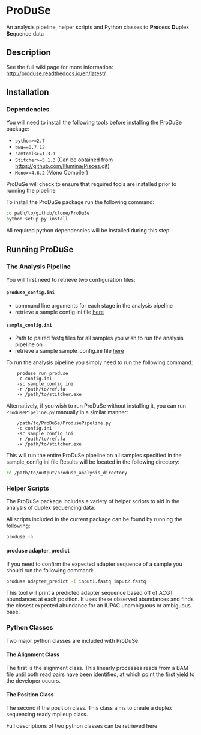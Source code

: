 # ProDuSe
An analysis pipeline, helper scripts and Python classes to **Pro**cess **Du**plex **Se**quence data

## Description

See the full wiki page for more information: http://produse.readthedocs.io/en/latest/

## Installation 

### Dependencies

You will need to install the following tools before installing the ProDuSe package:

* `python>=2.7`
* `bwa==0.7.12`
* `samtools>=1.3.1`
* `Stitcher>=5.1.3` (Can be obtained from https://github.com/Illumina/Pisces.git)
* `Mono>=4.6.2` (Mono Compiler)

ProDuSe will check to ensure that required tools are installed prior to running the pipeline

To install the ProDuSe package run the following command:

```bash
cd path/to/github/clone/ProDuSe
python setup.py install
```
All required python dependencies will be installed during this step

## Running ProDuSe

### The Analysis Pipeline

You will first need to retrieve two configuration files:

#### `produse_config.ini`
 * command line arguments for each stage in the analysis pipeline
 * retrieve a sample config.ini file [here](https://github.com/morinlab/ProDuSe/blob/master/etc/produse_config.ini)

#### `sample_config.ini`
 * Path to paired fastq files for all samples you wish to run the analysis pipeline on
 * retrieve a sample sample_config.ini file [here](https://github.com/morinlab/ProDuSe/blob/master/etc/sample_config.ini)

To run the analysis pipeline you simply need to run the following command:
```
    produse run_produse
    -c config.ini
    -sc sample_config.ini
    -r /path/to/ref.fa
    -x /path/to/stitcher.exe
```
Alternatively, if you wish to run ProDuSe without installing it, you can run `ProdusePipeline.py` manually in a similar manner:
```
    /path/to/ProDuSe/ProdusePipeline.py
    -c config.ini
    -sc sample_config.ini
    -r /path/to/ref.fa
    -x /path/to/stitcher.exe
```
This will run the entire ProDuSe pipeline on all samples specified in the sample_config.ini file
Results will be located in the following directory:

```bash
cd /path/to/output/produse_analysis_directory
```

### Helper Scripts

The ProDuSe package includes a variety of helper scripts to aid in the analysis of duplex sequencing data.

All scripts included in the current package can be found by running the following:

```bash
produse -h
```

#### produse adapter_predict

If you need to confirm the expected adapter sequence of a sample you should run the following command:

```bash
produse adapter_predict -i input1.fastq input2.fastq
```

This tool will print a predicted adapter sequence based off of ACGT abundances at each position. It uses these observed abundances and finds the closest expected abundance for an IUPAC unambiguous or ambiguous base.

### Python Classes

Two major python classes are included with ProDuSe. 

#### The Alignment Class

The first is the alignment class. This linearly processes reads from a BAM file until both read pairs have been identified, at which point the first yield to the developer occurs.

#### The Position Class

The second if the position class. This class aims to create a duplex sequencing ready mpileup class.

Full descriptions of two python classes can be retrieved here
